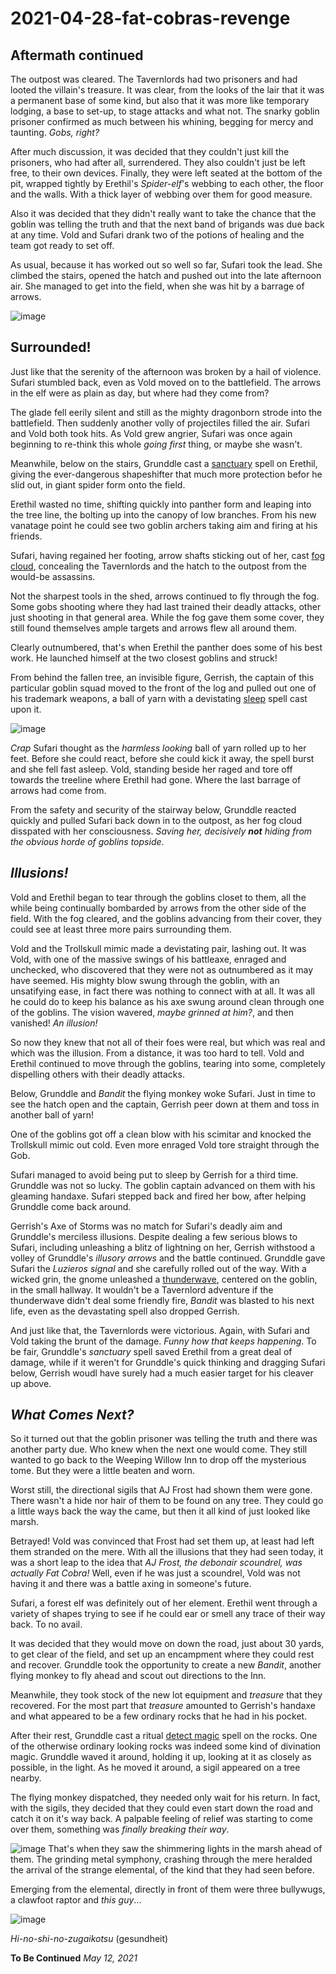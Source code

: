 # 2021-04-28-fat-cobras-revenge

## Aftermath continued

The outpost was cleared. The Tavernlords had two prisoners and had looted the villain's treasure. It was clear, from the looks of the lair that it was a permanent base of some kind, but also that it was more like temporary lodging, a base to set-up, to stage attacks and what not. The snarky goblin prisoner confirmed as much between his whining, begging for mercy and taunting. *Gobs, right?*

After much discussion, it was decided that they couldn't just kill the prisoners, who had after all, surrendered. They also couldn't just be left free, to their own devices. Finally, they were left seated at the bottom of the pit, wrapped tightly by Erethil's *Spider-elf*'s webbing to each other, the floor and the walls. With a thick layer of webbing over them for good measure.

Also it was decided that they didn't really want to take the chance that the goblin was telling the truth and that the next band of brigands was due back at any time. Vold and Sufari drank two of the potions of healing and the team got ready to set off. 

As usual, because it has worked out so well so far, Sufari took the lead. She climbed the stairs, opened the hatch and pushed out into the late afternoon air. She managed to get into the field, when she was hit by a barrage of arrows.

![image](https://github.com/gregofgreg5/magick-ink2020/blob/main/images/fc-outpost-field-post.jpg?raw=true)

## Surrounded!
Just like that the serenity of the afternoon was broken by a hail of violence. Sufari stumbled back, even as Vold moved on to the battlefield. The arrows in the elf were as plain as day, but where had they come from? 

The glade fell eerily silent and still as the mighty dragonborn strode into the battlefield. Then suddenly another volly of projectiles filled the air. Sufari and Vold both took hits. As Vold grew angrier, Sufari was once again beginning to re-think this whole *going first* thing, or maybe she wasn't.

Meanwhile, below on the stairs, Grunddle cast a [sanctuary](https://www.dndbeyond.com/spells/sanctuary) spell on Erethil, giving the ever-dangerous shapeshifter that much more protection befor he slid out, in giant spider form onto the field.

Erethil wasted no time, shifting quickly into panther form and leaping into the tree line, the bolting up into the canopy of low branches. From his new vanatage point he could see two goblin archers taking aim and firing at his friends.

Sufari, having regained her footing, arrow shafts sticking out of her, cast [fog cloud](https://www.dndbeyond.com/spells/fog-cloud), concealing the Tavernlords and the hatch to the outpost from the would-be assassins. 

Not the sharpest tools in the shed, arrows continued to fly through the fog. Some gobs shooting where they had last trained their deadly attacks, other just shooting in that general area. While the fog gave them some cover, they still found themselves ample targets and arrows flew all around them.

Clearly outnumbered, that's when Erethil the panther does some of his best work. He launched himself at the two closest goblins and struck!

From behind the fallen tree, an invisible figure, Gerrish, the captain of this particular goblin squad moved to the front of the log and pulled out one of his trademark weapons, a ball of yarn with a devistating [sleep](https://www.dndbeyond.com/spells/sleep) spell cast upon it.

![image](https://github.com/gregofgreg5/magick-ink2020/blob/main/images/ball-of-yarn.jpg?raw=true)

*Crap* Sufari thought as the *harmless looking* ball of yarn rolled up to her feet. Before she could react, before she could kick it away, the spell burst and she fell fast asleep. Vold, standing beside her raged and tore off towards the treeline where Erethil had gone. Where the last barrage of arrows had come from.

From the safety and security of the stairway below, Grunddle reacted quickly and pulled Sufari back down in to the outpost, as her fog cloud disspated with her consciousness. *Saving her, decisively **not** hiding from the obvious horde of goblins topside*.

## *Illusions!*
Vold and Erethil began to tear through the goblins closet to them, all the while being continually bombarded by arrows from the other side of the field. With the fog cleared, and the goblins advancing from their cover, they could see at least three more pairs surrounding them. 

Vold and the Trollskull mimic made a devistating pair, lashing out. It was Vold, with one of the massive swings of his battleaxe, enraged and unchecked, who discovered that they were not as outnumbered as it may have seemed. His mighty blow swung through the goblin, with an unsatifying ease, in fact there was nothing to connect with at all. It was all he could do to keep his balance as his axe swung around clean through one of the goblins. The vision wavered, *maybe grinned at him?*, and then vanished! *An illusion!*

So now they knew that not all of their foes were real, but which was real and which was the illusion. From a distance, it was too hard to tell. Vold and Erethil continued to move through the goblins, tearing into some, completely dispelling others with their deadly attacks.

Below, Grunddle and *Bandit* the flying monkey woke Sufari. Just in time to see the hatch open and the captain, Gerrish peer down at them and toss in another ball of yarn!

One of the goblins got off a clean blow with his scimitar and knocked the Trollskull mimic out cold. Even more enraged Vold tore straight through the Gob.

Sufari managed to avoid being put to sleep by Gerrish for a third time. Grunddle was not so lucky. The goblin captain advanced on them with his gleaming handaxe. Sufari stepped back and fired her bow, after helping Grunddle come back around.

Gerrish's Axe of Storms was no match for Sufari's deadly aim and Grunddle's merciless illusions. Despite dealing a few serious blows to Sufari, including unleashing a blitz of lightning on her, Gerrish withstood a volley of Grunddle's *illusory arrows* and the battle continued. Grunddle gave Sufari the *Luzieros signal* and she carefully rolled out of the way. With a wicked grin, the gnome unleashed a [thunderwave](https://www.dndbeyond.com/spells/thunderwave), centered on the goblin, in the small hallway. It wouldn't be a Tavernlord adventure if the thunderwave didn't deal some friendly fire, *Bandit* was blasted to his next life, even as the devastating spell also dropped Gerrish.

And just like that, the Tavernlords were victorious. Again, with Sufari and Vold taking the brunt of the damage. *Funny how that keeps happening*. To be fair, Grunddle's *sanctuary* spell saved Erethil from a great deal of damage, while if it weren't for Grunddle's quick thinking and dragging Sufari below, Gerrish woudl have surely had a much easier target for his cleaver up above.

## *What Comes Next?*
So it turned out that the goblin prisoner was telling the truth and there was another party due. Who knew when the next one would come. They still wanted to go back to the Weeping Willow Inn to drop off the mysterious tome. But they were a little beaten and worn.

Worst still, the directional sigils that AJ Frost had shown them were gone. There wasn't a hide nor hair of them to be found on any tree. They could go a little ways back the way the came, but then it all kind of just looked like marsh.

Betrayed! Vold was convinced that Frost had set them up, at least had left them stranded on the mere. With all the illusions that they had seen today, it was a short leap to the idea that *AJ Frost, the debonair scoundrel, was actually Fat Cobra!* Well, even if he was just a scoundrel, Vold was not having it and there was a battle axing in someone's future.

Sufari, a forest elf was definitely out of her element. Erethil went through a variety of shapes trying to see if he could ear or smell any trace of their way back. To no avail.

It was decided that they would move on down the road, just about 30 yards, to get clear of the field, and set up an encampment where they could rest and recover. Grunddle took the opportunity to create a new *Bandit*, another flying monkey to fly ahead and scout out directions to the Inn.

Meanwhile, they took stock of the new lot equipment and *treasure* that they recovered. For the most part that *treasure* amounted to Gerrish's handaxe and what appeared to be a few ordinary rocks that he had in his pocket.

After their rest, Grunddle cast a ritual [detect magic](https://www.dndbeyond.com/spells/detect-magic) spell on the rocks. One of the otherwise ordinary looking rocks was indeed some kind of divination magic. Grunddle waved it around, holding it up, looking at it as closely as possible, in the light. As he moved it around, a sigil appeared on a tree nearby.

The flying monkey dispatched, they needed only wait for his return. In fact, with the sigils, they decided that they could even start down the road and catch it on it's way back. A palpable feeling of relief was starting to come over them, something was *finally breaking their way*. 

![image](https://github.com/gregofgreg5/magick-ink2020/blob/main/images/minor-elemental.jpg?raw=true)
That's when they saw the shimmering lights in the marsh ahead of them. The grinding metal symphony, crashing through the mere heralded the arrival of the strange elemental, of the kind that they had seen before.

Emerging from the elemental, directly in front of them were three bullywugs, a clawfoot raptor and *this guy*...

![image](https://github.com/gregofgreg5/magick-ink2020/blob/main/images/hi-no-shi-no-zugaikotsu.jpg?raw=true)

*Hi-no-shi-no-zugaikotsu*
(gesundheit)

**To Be Continued**
*May 12, 2021*
